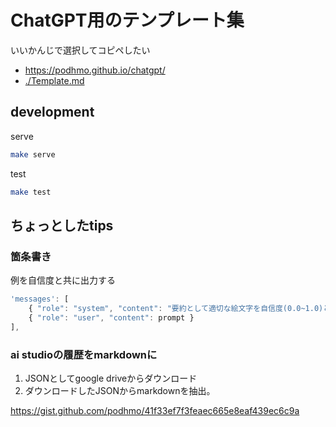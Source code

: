 # ChatGPT用のテンプレート集

いいかんじで選択してコピペしたい

- https://podhmo.github.io/chatgpt/
- [./Template.md](./Template.md)

## development

serve

```bash
make serve
```

test

```bash
make test
```



## ちょっとしたtips

### 箇条書き

例を自信度と共に出力する


```js
'messages': [
    { "role": "system", "content": "要約として適切な絵文字を自信度(0.0~1.0)と共に答えてください。10つ程候補をあげて下さい" },
    { "role": "user", "content": prompt }
],
```

### ai studioの履歴をmarkdownに

1. JSONとしてgoogle driveからダウンロード
2. ダウンロードしたJSONからmarkdownを抽出。

https://gist.github.com/podhmo/41f33ef7f3feaec665e8eaf439ec6c9a

